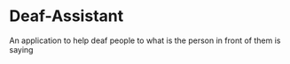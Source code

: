 # Deaf-Assistant
An application to help deaf people to what is the person in front of them is saying 
